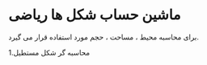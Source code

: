 # ماشین حساب شکل ها ریاضی 
برای محاسبه محیط ، مساحت ، حجم مورد استفاده قرار می گیرد.

1.محاسبه گر شکل مستطیل 

